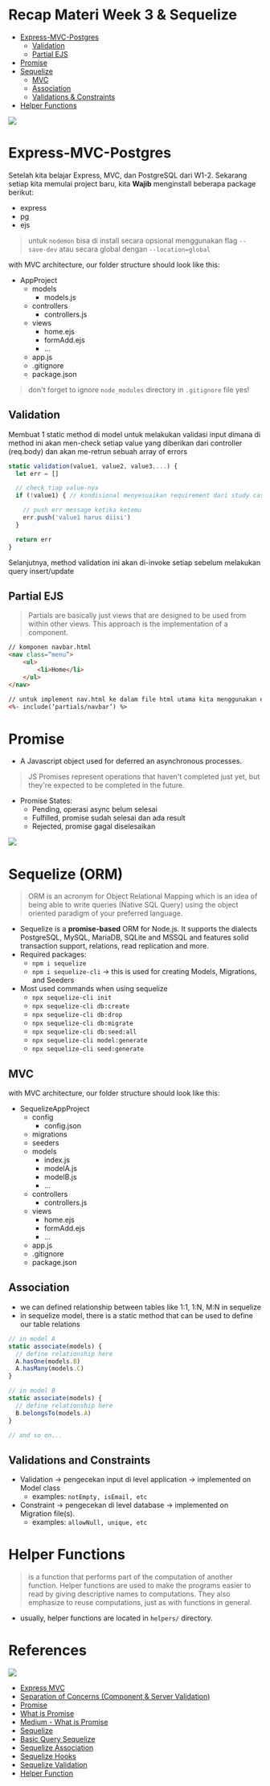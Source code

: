 # Recap Materi Week 3 & Sequelize

- [Express-MVC-Postgres](#express-mvc-postgres)
  - [Validation](#validation)
  - [Partial EJS](#partial-ejs)
- [Promise](#promise)
- [Sequelize](#sequelize-orm)
  - [MVC](#express-mvc-postgres)
  - [Association](#association)
  - [Validations & Constraints](#validations-and-constraints)
- [Helper Functions](#helper-functions)

![](https://media.tenor.com/I7QkHH-wak4AAAAC/rumble-wwf.gif)

# Express-MVC-Postgres

Setelah kita belajar Express, MVC, dan PostgreSQL dari W1-2. Sekarang setiap kita memulai project baru, kita **Wajib** menginstall beberapa package berikut:

- express
- pg
- ejs

> untuk `nodemon` bisa di install secara opsional menggunakan flag `--save-dev` atau secara global dengan `--location=global`

with MVC architecture, our folder structure should look like this:

- AppProject
  - models
    - models.js
  - controllers
    - controllers.js
  - views
    - home.ejs
    - formAdd.ejs
    - ...
  - app.js
  - .gitignore
  - package.json

> don't forget to ignore `node_modules` directory in `.gitignore` file yes!

## Validation

Membuat 1 static method di model untuk melakukan validasi input dimana di method ini akan men-check setiap value yang diberikan dari controller (req.body) dan akan me-retrun sebuah array of errors

```js
static validation(value1, value2, value3,...) {
  let err = []

  // check tiap value-nya
  if (!value1) { // kondisional menyesuaikan requirement dari study case

    // push err message ketika ketemu
    err.push('value1 harus diisi')
  }

  return err
}
```

Selanjutnya, method validation ini akan di-invoke setiap sebelum melakukan query insert/update

## Partial EJS

> Partials are basically just views that are designed to be used from within other views. This approach is the implementation of a component.

```html
// komponen navbar.html
<nav class=”menu”>
    <ul>
        <li>Home</li>
    </ul>
</nav>

// untuk implement nav.html ke dalam file html utama kita menggunakan ejs
<%- include(‘partials/navbar’) %>
```

# Promise

- A Javascript object used for deferred an asynchronous processes.

> JS Promises represent operations that haven't completed just yet, but they're expected to be completed in the future.

- Promise States:
  - Pending, operasi async belum selesai
  - Fulfilled, promise sudah selesai dan ada result
  - Rejected, promise gagal diselesaikan

![](https://www.alexlintu.com/content/images/2021/04/Group-74.png)

# Sequelize (ORM)

> ORM is an acronym for Object Relational Mapping which is an idea of being able to write queries (Native SQL Query) using the object oriented paradigm of your preferred language.

- Sequelize is a **promise-based** ORM for Node.js. It supports the dialects PostgreSQL, MySQL, MariaDB, SQLite and MSSQL and features solid transaction support, relations, read replication and more.
- Required packages:
  - `npm i sequelize`
  - `npm i sequelize-cli` -> this is used for creating Models, Migrations, and Seeders
- Most used commands when using sequelize
  - `npx sequelize-cli init`
  - `npx sequelize-cli db:create`
  - `npx sequelize-cli db:drop`
  - `npx sequelize-cli db:migrate`
  - `npx sequelize-cli db:seed:all`
  - `npx sequelize-cli model:generate`
  - `npx sequelize-cli seed:generate`

## MVC

with MVC architecture, our folder structure should look like this:

- SequelizeAppProject
  - config
    - config.json
  - migrations
  - seeders
  - models
    - index.js
    - modelA.js
    - modelB.js
    - ...
  - controllers
    - controllers.js
  - views
    - home.ejs
    - formAdd.ejs
    - ...
  - app.js
  - .gitignore
  - package.json

## Association

- we can defined relationship between tables like 1:1, 1:N, M:N in sequelize
- in sequelize model, there is a static method that can be used to define our table relations

```js
// in model A
static associate(models) {
  // define relationship here
  A.hasOne(models.B)
  A.hasMany(models.C)
}

// in model B
static associate(models) {
  // define relationship here
  B.belongsTo(models.A)
}

// and so on...
```

## Validations and Constraints

- Validation -> pengecekan input di level application -> implemented on Model class
  - examples: `notEmpty, isEmail, etc`
- Constraint -> pengecekan di level database -> implemented on Migration file(s).
  - examples: `allowNull, unique, etc`

# Helper Functions

> is a function that performs part of the computation of another function. Helper functions are used to make the programs easier to read by giving descriptive names to computations. They also emphasize to reuse computations, just as with functions in general.

- usually, helper functions are located in `helpers/` directory.

# References

![](https://media.tenor.com/415n58OZ9CYAAAAM/cat-reads-reading.gif)

- [Express MVC](https://docs.google.com/a/hacktiv8.com/presentation/d/15k-0JHxTGVB2OFQGhvPoQ8e9MoVgT-yXW8UvNttWpdg)
- [Separation of Concerns (Component & Server Validation)](https://docs.google.com/a/hacktiv8.com/presentation/d/1rL-VCnd2EedfT4IT4rqmbO-KwwepzESYDDT0ARAGpEQ)
- [Promise](https://docs.google.com/presentation/u/4/d/1PzajCHoIkTwGShoj8yUF7IkKXxux4nO8DJJU3zP6YAw)
- [What is Promise](https://developer.mozilla.org/en-US/docs/Web/JavaScript/Reference/Global_Objects/Promise)
- [Medium - What is Promise](https://www.alexlintu.com/what-is-a-promise/)
- [Sequelize](https://sequelize.org/)
- [Basic Query Sequelize](https://sequelize.org/master/manual/model-querying-basics.html)
- [Sequelize Association](https://docs.google.com/a/hacktiv8.com/presentation/d/1J0wBlbaJGJskuOK1bKWHSHUcGb9ef0AIyuoOUlIarME)
- [Sequelize Hooks](https://docs.google.com/a/hacktiv8.com/presentation/d/1AarVoWsz-dLxKRMyUbCCTEPUZfSpH217xLoV93tfzhQ)
- [Sequelize Validation](https://docs.google.com/a/hacktiv8.com/presentation/d/1mU4cM2AKlboTzpYVmmxdueB3wzXJlC5QR5XTqsp5IJo)
- [Helper Function](https://docs.google.com/a/hacktiv8.com/presentation/d/12TaX37UJU_IFf7JPxGKXqWYe3Exe6zAH0_AoB1QZdhE)
